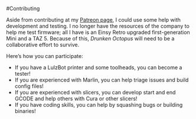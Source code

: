 #Contributing

Aside from contributing at my [Patreon page], I could use some help with
development and testing. I no longer have the resources of the company
to help me test firmware; all I have is an Einsy Retro upgraded
first-generation Mini and a TAZ 5. Because of this, *Drunken Octopus*
will need to be a collaborative effort to survive.

Here’s how you can participate:

-   If you have a LulzBot printer and some toolheads, you can become a
    tester!
-   If you are experienced with Marlin, you can help triage issues and
    build config files!
-   If you are experienced with slicers, you can develop start and end
    GCODE and help others with Cura or other slicers!
-   If you have coding skills, you can help by squashing bugs or
    building binaries!

  [Patreon page]: https://www.patreon.com/marciot